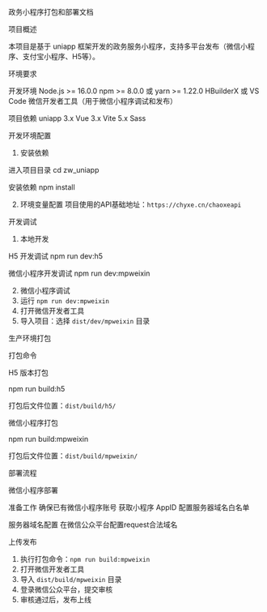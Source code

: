  政务小程序打包和部署文档

 项目概述

本项目是基于 uniapp 框架开发的政务服务小程序，支持多平台发布（微信小程序、支付宝小程序、H5等）。

 环境要求

 开发环境
 Node.js >= 16.0.0
 npm >= 8.0.0 或 yarn >= 1.22.0
 HBuilderX 或 VS Code
 微信开发者工具（用于微信小程序调试和发布）

 项目依赖
 uniapp 3.x
 Vue 3.x
 Vite 5.x
 Sass

 开发环境配置

 1. 安装依赖

 进入项目目录
cd zw_uniapp

 安装依赖
npm install


 2. 环境变量配置
项目使用的API基础地址：`https://chyxe.cn/chaoxeapi`

 开发调试

 1. 本地开发

 H5 开发调试
npm run dev:h5

 微信小程序开发调试
npm run dev:mpweixin



 2. 微信小程序调试
1. 运行 `npm run dev:mpweixin`
2. 打开微信开发者工具
3. 导入项目：选择 `dist/dev/mpweixin` 目录


 生产环境打包

打包命令

 H5 版本打包

npm run build:h5

打包后文件位置：`dist/build/h5/`

 微信小程序打包

npm run build:mpweixin

打包后文件位置：`dist/build/mpweixin/`


 部署流程

 微信小程序部署

准备工作
 确保已有微信小程序账号
 获取小程序 AppID
 配置服务器域名白名单


服务器域名配置
在微信公众平台配置request合法域名

上传发布
1. 执行打包命令：`npm run build:mpweixin`
2. 打开微信开发者工具
3. 导入 `dist/build/mpweixin` 目录
5. 登录微信公众平台，提交审核
6. 审核通过后，发布上线


